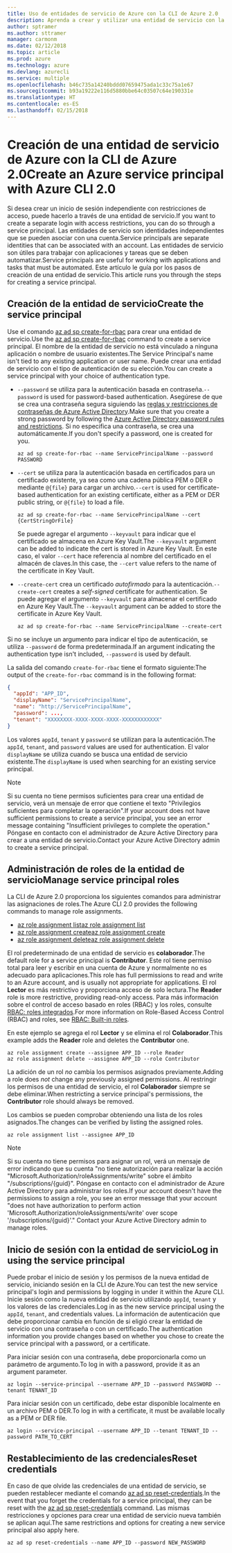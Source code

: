 ```yaml
---
title: Uso de entidades de servicio de Azure con la CLI de Azure 2.0
description: Aprenda a crear y utilizar una entidad de servicio con la CLI de Azure 2.0.
author: sptramer
ms.author: sttramer
manager: carmonm
ms.date: 02/12/2018
ms.topic: article
ms.prod: azure
ms.technology: azure
ms.devlang: azurecli
ms.service: multiple
ms.openlocfilehash: b46c735a14240bddd07659475ada1c33c75a1e67
ms.sourcegitcommit: b93a19222e116d5880bbe64c03507c64e190331e
ms.translationtype: HT
ms.contentlocale: es-ES
ms.lasthandoff: 02/15/2018
---
```

# <a name="create-an-azure-service-principal-with-azure-cli-20"></a><span data-ttu-id="661b8-103">Creación de una entidad de servicio de Azure con la CLI de Azure 2.0</span><span class="sxs-lookup"><span data-stu-id="661b8-103">Create an Azure service principal with Azure CLI 2.0</span></span>

<span data-ttu-id="661b8-104">Si desea crear un inicio de sesión independiente con restricciones de acceso, puede hacerlo a través de una entidad de servicio.</span><span class="sxs-lookup"><span data-stu-id="661b8-104">If you want to create a separate login with access restrictions, you can do so through a service principal.</span></span> <span data-ttu-id="661b8-105">Las entidades de servicio son identidades independientes que se pueden asociar con una cuenta.</span><span class="sxs-lookup"><span data-stu-id="661b8-105">Service principals are separate identities that can be associated with an account.</span></span> <span data-ttu-id="661b8-106">Las entidades de servicio son útiles para trabajar con aplicaciones y tareas que se deben automatizar.</span><span class="sxs-lookup"><span data-stu-id="661b8-106">Service principals are useful for working with applications and tasks that must be automated.</span></span> <span data-ttu-id="661b8-107">Este artículo le guía por los pasos de creación de una entidad de servicio.</span><span class="sxs-lookup"><span data-stu-id="661b8-107">This article runs you through the steps for creating a service principal.</span></span>

## <a name="create-the-service-principal"></a><span data-ttu-id="661b8-108">Creación de la entidad de servicio</span><span class="sxs-lookup"><span data-stu-id="661b8-108">Create the service principal</span></span>

<span data-ttu-id="661b8-109">Use el comando [az ad sp create-for-rbac](/cli/azure/ad/sp#create-for-rbac) para crear una entidad de servicio.</span><span class="sxs-lookup"><span data-stu-id="661b8-109">Use the [az ad sp create-for-rbac](/cli/azure/ad/sp#create-for-rbac) command to create a service principal.</span></span> <span data-ttu-id="661b8-110">El nombre de la entidad de servicio no está vinculado a ninguna aplicación o nombre de usuario existentes.</span><span class="sxs-lookup"><span data-stu-id="661b8-110">The Service Principal's name isn't tied to any existing application or user name.</span></span> <span data-ttu-id="661b8-111">Puede crear una entidad de servicio con el tipo de autenticación de su elección.</span><span class="sxs-lookup"><span data-stu-id="661b8-111">You can create a service principal with your choice of authentication type.</span></span>

* <span data-ttu-id="661b8-112">`--password` se utiliza para la autenticación basada en contraseña.</span><span class="sxs-lookup"><span data-stu-id="661b8-112">`--password` is used for password-based authentication.</span></span> <span data-ttu-id="661b8-113">Asegúrese de que se crea una contraseña segura siguiendo las [reglas y restricciones de contraseñas de Azure Active Directory](/azure/active-directory/active-directory-passwords-policy).</span><span class="sxs-lookup"><span data-stu-id="661b8-113">Make sure that you create a strong password by following the [Azure Active Directory password rules and restrictions](/azure/active-directory/active-directory-passwords-policy).</span></span> <span data-ttu-id="661b8-114">Si no especifica una contraseña, se crea una automáticamente.</span><span class="sxs-lookup"><span data-stu-id="661b8-114">If you don't specify a password, one is created for you.</span></span>

  ```azurecli
  az ad sp create-for-rbac --name ServicePrincipalName --password PASSWORD
  ```

* <span data-ttu-id="661b8-115">`--cert` se utiliza para la autenticación basada en certificados para un certificado existente, ya sea como una cadena pública PEM o DER o mediante `@{file}` para cargar un archivo.</span><span class="sxs-lookup"><span data-stu-id="661b8-115">`--cert` is used for certificate-based authentication for an existing certificate, either as a PEM or DER public string, or `@{file}` to load a file.</span></span>

  ```azurecli
  az ad sp create-for-rbac --name ServicePrincipalName --cert {CertStringOrFile} 
  ```

  <span data-ttu-id="661b8-116">Se puede agregar el argumento `--keyvault` para indicar que el certificado se almacena en Azure Key Vault.</span><span class="sxs-lookup"><span data-stu-id="661b8-116">The `--keyvault` argument can be added to indicate the cert is stored in Azure Key Vault.</span></span> <span data-ttu-id="661b8-117">En este caso, el valor `--cert` hace referencia al nombre del certificado en el almacén de claves.</span><span class="sxs-lookup"><span data-stu-id="661b8-117">In this case, the `--cert` value refers to the name of the certificate in Key Vault.</span></span>

* <span data-ttu-id="661b8-118">`--create-cert` crea un certificado _autofirmado_ para la autenticación.</span><span class="sxs-lookup"><span data-stu-id="661b8-118">`--create-cert` creates a _self-signed_ certificate for authentication.</span></span> <span data-ttu-id="661b8-119">Se puede agregar el argumento `--keyvault` para almacenar el certificado en Azure Key Vault.</span><span class="sxs-lookup"><span data-stu-id="661b8-119">The `--keyvault` argument can be added to store the certificate in Azure Key Vault.</span></span>

  ```azurecli
  az ad sp create-for-rbac --name ServicePrincipalName --create-cert
  ```

<span data-ttu-id="661b8-120">Si no se incluye un argumento para indicar el tipo de autenticación, se utiliza `--password` de forma predeterminada.</span><span class="sxs-lookup"><span data-stu-id="661b8-120">If an argument indicating the authentication type isn't included, `--password` is used by default.</span></span>

<span data-ttu-id="661b8-121">La salida del comando `create-for-rbac` tiene el formato siguiente:</span><span class="sxs-lookup"><span data-stu-id="661b8-121">The output of the `create-for-rbac` command is in the following format:</span></span>

```json
{
  "appId": "APP_ID",
  "displayName": "ServicePrincipalName",
  "name": "http://ServicePrincipalName",
  "password": ...,
  "tenant": "XXXXXXXX-XXXX-XXXX-XXXX-XXXXXXXXXXXX"
}
```

<span data-ttu-id="661b8-122">Los valores `appId`, `tenant` y `password` se utilizan para la autenticación.</span><span class="sxs-lookup"><span data-stu-id="661b8-122">The `appId`, `tenant`, and `password` values are used for authentication.</span></span> <span data-ttu-id="661b8-123">El valor `displayName` se utiliza cuando se busca una entidad de servicio existente.</span><span class="sxs-lookup"><span data-stu-id="661b8-123">The `displayName` is used when searching for an existing service principal.</span></span>

> [!NOTE]
> <span data-ttu-id="661b8-124">Si su cuenta no tiene permisos suficientes para crear una entidad de servicio, verá un mensaje de error que contiene el texto "Privilegios suficientes para completar la operación".</span><span class="sxs-lookup"><span data-stu-id="661b8-124">If your account does not have sufficient permissions to create a service principal, you see an error message containing "Insufficient privileges to complete the operation."</span></span> <span data-ttu-id="661b8-125">Póngase en contacto con el administrador de Azure Active Directory para crear a una entidad de servicio.</span><span class="sxs-lookup"><span data-stu-id="661b8-125">Contact your Azure Active Directory admin to create a service principal.</span></span>

## <a name="manage-service-principal-roles"></a><span data-ttu-id="661b8-126">Administración de roles de la entidad de servicio</span><span class="sxs-lookup"><span data-stu-id="661b8-126">Manage service principal roles</span></span> 

<span data-ttu-id="661b8-127">La CLI de Azure 2.0 proporciona los siguientes comandos para administrar las asignaciones de roles.</span><span class="sxs-lookup"><span data-stu-id="661b8-127">The Azure CLI 2.0 provides the following commands to manage role assignments.</span></span>

* [<span data-ttu-id="661b8-128">az role assignment list</span><span class="sxs-lookup"><span data-stu-id="661b8-128">az role assignment list</span></span>](/cli/azure/role/assignment#list)
* [<span data-ttu-id="661b8-129">az role assignment create</span><span class="sxs-lookup"><span data-stu-id="661b8-129">az role assignment create</span></span>](/cli/azure/role/assignment#create)
* [<span data-ttu-id="661b8-130">az role assignment delete</span><span class="sxs-lookup"><span data-stu-id="661b8-130">az role assignment delete</span></span>](/cli/azure/role/assignment#delete)

<span data-ttu-id="661b8-131">El rol predeterminado de una entidad de servicio es **colaborador**.</span><span class="sxs-lookup"><span data-stu-id="661b8-131">The default role for a service principal is **Contributor**.</span></span> <span data-ttu-id="661b8-132">Este rol tiene permiso total para leer y escribir en una cuenta de Azure y normalmente no es adecuado para aplicaciones.</span><span class="sxs-lookup"><span data-stu-id="661b8-132">This role has full permissions to read and write to an Azure account, and is usually not appropriate for applications.</span></span> <span data-ttu-id="661b8-133">El rol **Lector** es más restrictivo y proporciona acceso de solo lectura.</span><span class="sxs-lookup"><span data-stu-id="661b8-133">The **Reader** role is more restrictive, providing read-only access.</span></span>  <span data-ttu-id="661b8-134">Para más información sobre el control de acceso basado en roles (RBAC) y los roles, consulte [RBAC: roles integrados](/azure/active-directory/role-based-access-built-in-roles).</span><span class="sxs-lookup"><span data-stu-id="661b8-134">For more information on Role-Based Access Control (RBAC) and roles, see [RBAC: Built-in roles](/azure/active-directory/role-based-access-built-in-roles).</span></span>

<span data-ttu-id="661b8-135">En este ejemplo se agrega el rol **Lector** y se elimina el rol **Colaborador**.</span><span class="sxs-lookup"><span data-stu-id="661b8-135">This example adds the **Reader** role and deletes the **Contributor** one.</span></span>

```azurecli
az role assignment create --assignee APP_ID --role Reader
az role assignment delete --assignee APP_ID --role Contributor
```

<span data-ttu-id="661b8-136">La adición de un rol _no_ cambia los permisos asignados previamente.</span><span class="sxs-lookup"><span data-stu-id="661b8-136">Adding a role does _not_ change any previously assigned permissions.</span></span> <span data-ttu-id="661b8-137">Al restringir los permisos de una entidad de servicio, el rol __Colaborador__ siempre se debe eliminar.</span><span class="sxs-lookup"><span data-stu-id="661b8-137">When restricting a service principal's permissions, the __Contributor__ role should always be removed.</span></span>

<span data-ttu-id="661b8-138">Los cambios se pueden comprobar obteniendo una lista de los roles asignados.</span><span class="sxs-lookup"><span data-stu-id="661b8-138">The changes can be verified by listing the assigned roles.</span></span>

```azurecli
az role assignment list --assignee APP_ID
```

> [!NOTE] 
> <span data-ttu-id="661b8-139">Si su cuenta no tiene permisos para asignar un rol, verá un mensaje de error indicando que su cuenta "no tiene autorización para realizar la acción "Microsoft.Authorization/roleAssignments/write" sobre el ámbito "/subscriptions/{guid}". Póngase en contacto con el administrador de Azure Active Directory para administrar los roles.</span><span class="sxs-lookup"><span data-stu-id="661b8-139">If your account doesn't have the permissions to assign a role, you see an error message that your account "does not have authorization to perform action 'Microsoft.Authorization/roleAssignments/write' over scope '/subscriptions/{guid}'." Contact your Azure Active Directory admin to manage roles.</span></span>

## <a name="log-in-using-the-service-principal"></a><span data-ttu-id="661b8-140">Inicio de sesión con la entidad de servicio</span><span class="sxs-lookup"><span data-stu-id="661b8-140">Log in using the service principal</span></span>

<span data-ttu-id="661b8-141">Puede probar el inicio de sesión y los permisos de la nueva entidad de servicio, iniciando sesión en la CLI de Azure.</span><span class="sxs-lookup"><span data-stu-id="661b8-141">You can test the new service principal's login and permissions by logging in under it within the Azure CLI.</span></span> <span data-ttu-id="661b8-142">Inicie sesión como la nueva entidad de servicio utilizando `appId`, `tenant` y los valores de las credenciales.</span><span class="sxs-lookup"><span data-stu-id="661b8-142">Log in as the new service principal using the `appId`, `tenant`, and credentials values.</span></span> <span data-ttu-id="661b8-143">La información de autenticación que debe proporcionar cambia en función de si eligió crear la entidad de servicio con una contraseña o con un certificado.</span><span class="sxs-lookup"><span data-stu-id="661b8-143">The authentication information you provide changes based on whether you chose to create the service principal with a password, or a certificate.</span></span>

<span data-ttu-id="661b8-144">Para iniciar sesión con una contraseña, debe proporcionarla como un parámetro de argumento.</span><span class="sxs-lookup"><span data-stu-id="661b8-144">To log in with a password, provide it as an argument parameter.</span></span>

```azurecli
az login --service-principal --username APP_ID --password PASSWORD --tenant TENANT_ID
```

<span data-ttu-id="661b8-145">Para iniciar sesión con un certificado, debe estar disponible localmente en un archivo PEM o DER.</span><span class="sxs-lookup"><span data-stu-id="661b8-145">To log in with a certificate, it must be available locally as a PEM or DER file.</span></span>

```azurecli
az login --service-principal --username APP_ID --tenant TENANT_ID --password PATH_TO_CERT
```
## <a name="reset-credentials"></a><span data-ttu-id="661b8-146">Restablecimiento de las credenciales</span><span class="sxs-lookup"><span data-stu-id="661b8-146">Reset credentials</span></span>

<span data-ttu-id="661b8-147">En caso de que olvide las credenciales de una entidad de servicio, se pueden restablecer mediante el comando [az ad sp reset-credentials](https://docs.microsoft.com/en-us/cli/azure/ad/sp?view=azure-cli-latest#az_ad_sp_reset_credentials).</span><span class="sxs-lookup"><span data-stu-id="661b8-147">In the event that you forget the credentials for a service principal, they can be reset with the [az ad sp reset-credentials](https://docs.microsoft.com/en-us/cli/azure/ad/sp?view=azure-cli-latest#az_ad_sp_reset_credentials) command.</span></span> <span data-ttu-id="661b8-148">Las mismas restricciones y opciones para crear una entidad de servicio nueva también se aplican aquí.</span><span class="sxs-lookup"><span data-stu-id="661b8-148">The same restrictions and options for creating a new service principal also apply here.</span></span>

```azurecli
az ad sp reset-credentials --name APP_ID --password NEW_PASSWORD
```
